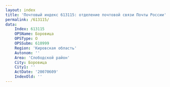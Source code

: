 ```yaml
---
layout: index
title: 'Почтовый индекс 613115: отделение почтовой связи Почты России'
permalink: /613115/
data:
    Index: 613115
    OPSName: Боровица
    OPSType: О
    OPSSubm: 610999
    Region: 'Кировская область'
    Autonom: ''
    Area: 'Слободской район'
    City: Боровица
    City1: ''
    ActDate: '20070609'
    IndexOld: ''
---
```

